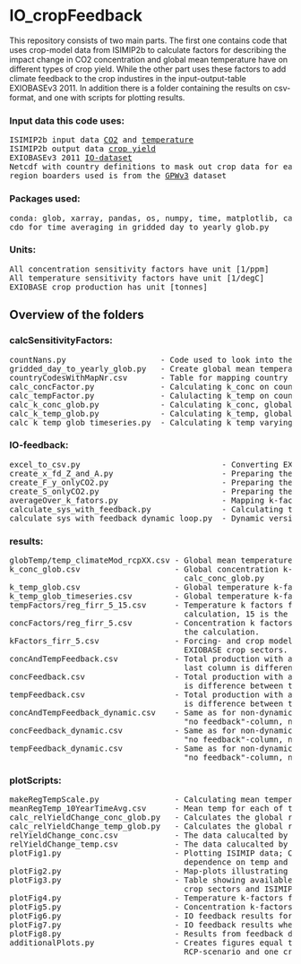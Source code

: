 # IO_cropFeedback

This repository consists of two main parts. The first one contains code that uses crop-model data from ISIMIP2b to calculate factors for describing the impact change in CO2 concentration and
global mean temperature have on different types of crop yield. While the other part uses these factors to add climate feedback to the crop industires in the input-output-table EXIOBASEv3 2011.
In addition there is a folder containing the results on csv-format, and one with scripts for plotting results. 

### Input data this code uses:
<pre>
ISIMIP2b input data <A href="https://doi.org/10.48364/ISIMIP.943362">CO2</A> and <A href="https://doi.org/10.48364/ISIMIP.208515">temperature</A> 
ISIMIP2b output data <A href="https://doi.org/10.48364/ISIMIP.682003.1">crop yield</A>
EXIOBASEv3 2011 <A href="https://doi.org/10.5281/zenodo.10148587">IO-dataset</A>
Netcdf with country definitions to mask out crop data for each EXIOBASE country separatly,
region boarders used is from the <A href="https://www.ciesin.columbia.edu/repository/metadata/ig/Browse/GriddedPopulationoftheWorldVersion3GPWv3NationalIdentifierGrid.html">GPWv3</A> dataset
</pre>

### Packages used:
<pre>
conda: glob, xarray, pandas, os, numpy, time, matplotlib, cartopy
cdo for time averaging in gridded_day_to_yearly_glob.py
</pre>

### Units:
<pre>
All concentration sensitivity factors have unit [1/ppm]
All temperature sensitivity factors have unit [1/degC]
EXIOBASE crop production has unit [tonnes]
</pre>

## Overview of the folders

### calcSensitivityFactors:
<pre>
countNans.py                    - Code used to look into the ISIMIP crop data and compare coverage.
gridded_day_to_yearly_glob.py   - Create global mean temperature time series from ISIMIP tas-files.
countryCodesWithMapNr.csv       - Table for mapping country code to right area in country masking file.
calc_concFactor.py              - Calculating k_conc on country level.
calc_tempFactor.py              - Calulacting k_temp on country level.
calc_k_conc_glob.py             - Calculating k_conc, global case.
calc_k_temp_glob.py             - Calculating k_temp, global case.
calc_k_temp_glob_timeseries.py  - Calculating k_temp varying which year is included in the last time period. 
</pre>

### IO-feedback:
<pre>
excel_to_csv.py                              - Converting EXIOBASE xlsx files to csv. 
create_x_fd_Z_and_A.py                       - Preparing the IO matrices needed for the calculation from the EXIOBASE dataset.
create_F_y_onlyCO2.py                        - Preparing the IO matrices needed for the calculation from the EXIOBASE dataset.
create_S_onlyCO2.py                          - Preparing the IO matrices needed for the calculation from the EXIOBASE dataset.
averageOver_k_fators.py                      - Mapping k-factors from ISIMP crop cathegories to EXIOBASE crop sectors.
calculate_sys_with_feedback.py               - Calculating total production when feedback is applied.
calculate_sys_with_feedback_dynamic_loop.py  - Dynamic version of the feedback calculation, update and run for several years.
</pre>

### results:
<pre>
globTemp/temp_climateMod_rcpXX.csv - Global mean temperature timeseries [K] for the different forcing models and rcp's.
k_conc_glob.csv                    - Global concentration k-factor before averaging over all years, calculated by 
                                     calc_conc_glob.py
k_temp_glob.csv                    - Global temperature k-factor calculated by calc_k_temp_glob.py
k_temp_glob_timeseries.csv         - Global temperature k-faktor timeseries calculated by calc_k_temp_glob_timeseries.py
tempFactors/reg_firr_5_15.csv      - Temperature k factors for each country, 5 means 5 first year in isimip data was skipped in the
                                     calculation, 15 is the averaging periode for the calculation.
concFactors/reg_firr_5.csv         - Concentration k factors for each country, 5 means 5 first year in isimip data was skipped in
                                     the calculation.
kFactors_firr_5.csv                - Forcing- and crop model- averaged temp and conc k-factors on country level mapped to the
                                     EXIOBASE crop sectors.
concAndTempFeedback.csv            - Total production with and without conc and temp feedback for all sectors and all countries,
                                     last column is difference between the two first ones.
concFeedback.csv                   - Total production with and without conc feedback for all sectors and all countries, last column
                                     is difference between the two first ones.
tempFeedback.csv                   - Total production with and without temp feedback for all sectors and all countries, last column
                                     is difference between the two first ones.
concAndTempFeedback_dynamic.csv    - Same as for non-dynamic case, but for 10 years. The "orig"-column (last column) is the
                                     "no feedback"-column, no diff-column.
concFeedback_dynamic.csv           - Same as for non-dynamic case, but for 10 years. The "orig"-column (last column) is the
                                     "no feedback"-column, no diff-column.
tempFeedback_dynamic.csv           - Same as for non-dynamic case, but for 10 years. The "orig"-column (last column) is the
                                     "no feedback"-column, no diff-column.
</pre>

### plotScripts:
<pre>
makeRegTempScale.py                - Calculating mean temperature for each of the EXIOBASE regions.
meanRegTemp_10YearTimeAvg.csv      - Mean temp for each of the EXIOBASE regions.
calc_relYieldChange_conc_glob.py   - Calculates the global relative yield changed plotted in figure 1 c)
calc_relYieldChange_temp_glob.py   - Calculates the global relative yield changed plotted in figure 1 d)
relYieldChange_conc.csv            - The data calucalted by calc_relYieldChange_conc_glob.py
relYieldChange_temp.csv            - The data calucalted by calc_relYieldChange_temp_glob.py
plotFig1.py                        - Plotting ISIMIP data; CO2 conc and temp timeseries + linearity check for the crop
                                     dependence on temp and conc.
plotFig2.py                        - Map-plots illustrating EXIOBASE countries and ISIMIP cropdata coverage.
plotFig3.py                        - Table showing available data in the ISIMIP dataset, and mapping used between EXIOBASE
                                     crop sectors and ISIMIP crop types.
plotFig4.py                        - Temperature k-factors for 4 crop types.
plotFig5.py                        - Concentration k-factors for 4 crop types.
plotFig6.py                        - IO feedback results for 4 crop types. 
plotFig7.py                        - IO feedback results where countries are sorted after mean temperature.
plotFig8.py                        - Results from feedback dynamic version.
additionalPlots.py                 - Creates figures equal to subfigure c-f in plotFig1.py. But with only including one
                                     RCP-scenario and one crop type in each figure.
</pre>






